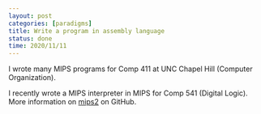 ```yaml
---
layout: post
categories: [paradigms]
title: Write a program in assembly language
status: done
time: 2020/11/11
---
```


I wrote many MIPS programs for Comp 411 at UNC Chapel Hill (Computer
Organization).

I recently wrote a MIPS interpreter in MIPS for Comp 541 (Digital Logic). More
information on [mips2](https://github.com/benknoble/mips2) on GitHub.
